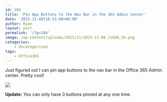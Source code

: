 ```yaml
---
id: 184
title: 'Pin App Buttons to the Nav Bar in the 365 Admin Center'
date: '2015-11-08T16:13:00+00:00'
author: Ryan
layout: post
permalink: '/?p=184'
image: /wp-content/uploads/2015/11/2015-11-08_11h08_56.png
categories:
    - Uncategorized
tags:
    - Office365
---
```


Just figured out I can pin app buttons to the nav bar in the Office 365 Admin center. Pretty cool!

[![](https://geekyryan.com/wp-content/uploads/2015/11/2015-11-08_11h08_56.png)](https://geekyryan.com/wp-content/uploads/2015/11/2015-11-08_11h08_56.png)

**Update:** You can only have 3 buttons pinned at any one time.